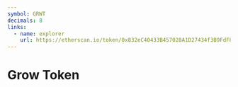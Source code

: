 ```yaml
---
symbol: GRWT
decimals: 8
links:
  - name: explorer
    url: https://etherscan.io/token/0x832eC40433B457028A1D27434f3B9FdF81aaecbE
---
```


# Grow Token

